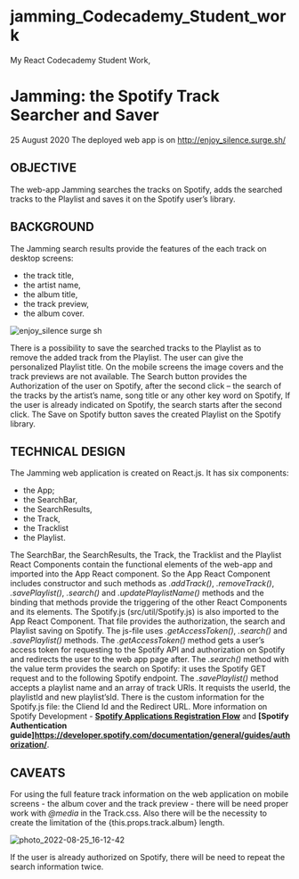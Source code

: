 # jamming_Codecademy_Student_work
My React Codecademy Student Work, 

# Jamming: the Spotify Track Searcher and Saver
25 August 2020
The deployed web app is on <http://enjoy_silence.surge.sh/>

## OBJECTIVE
The web-app Jamming searches the tracks on Spotify, adds the searched tracks to the Playlist and saves it on the Spotify user’s library.

## BACKGROUND
The Jamming search results provide the features of the each track on desktop screens:
- the track title,
- the artist name,
- the album title,
- the track preview,
- the album cover.

![enjoy_silence surge sh](https://user-images.githubusercontent.com/106593583/186688261-efd04da9-bf8d-4dcb-ba3f-45b6a6d2d5a4.png)


There is a possibility to save the searched tracks to the Playlist as to remove the added track from the Playlist. The user can give the personalized Playlist title.
On the mobile screens the image covers and the track previews are not available.
The Search button provides the Authorization of the user on Spotify, after the second click – the search of the tracks by the artist’s name, song title or any other key word on Spotify, If the user is already indicated on Spotify, the search starts after the second click.
The Save on Spotify button saves the created Playlist on the Spotify library.

## TECHNICAL DESIGN
The Jamming web application is created on React.js. It has six components:
- the App;
- the SearchBar,
- the SearchResults,
- the Track,
- the Tracklist
- the Playlist.

The SearchBar, the SearchResults, the Track, the Tracklist and the Playlist React Components contain the functional elements of the web-app and imported into the App React component. So the App React Component includes constructor and such methods as *.addTrack()*, *.removeTrack()*, *.savePlaylist()*, *.search()* and *.updatePlaylistName()* methods and the binding that methods provide the triggering of the other React Components and its elements. 
The Spotify.js (src/util/Spotify.js) is also imported to the App React Component. That file provides the authorization, the search and Playlist saving on Spotify. The js-file uses *.getAccessToken()*, *.search()* and *.savePlaylist()* methods.
The *.getAccessToken()* method gets a user’s access token for requesting to the Spotify API and authorization on Spotify and redirects the user to the web app page after.
The *.search()* method with the value term provides the search on Spotify: it uses the Spotify GET request and to the following Spotify endpoint.
The *.savePlaylist()* method accepts a playlist name and an array of track URIs. It requists the userId, the playlistId and new playlist’sId.
There is the custom information for the Spotify.js file: the Cliend Id and the Redirect URL. More information on Spotify Development - **[Spotify Applications Registration Flow](https://developer.spotify.com/dashboard/login)** and **[Spotify Authentication guide]<https://developer.spotify.com/documentation/general/guides/authorization/>**.

## CAVEATS
For using the full feature track information on the web application on mobile screens - the album cover and the track preview - there will be need proper work with *@media* in the Track.css. Also there will be the necessity to create the limitation of the {this.props.track.album} length.

![photo_2022-08-25_16-12-42](https://user-images.githubusercontent.com/106593583/186688949-09e4517b-0dbe-47c0-af86-1ba3b360e920.jpg)


If the user is already authorized on Spotify, there will be need to repeat the search information twice.

